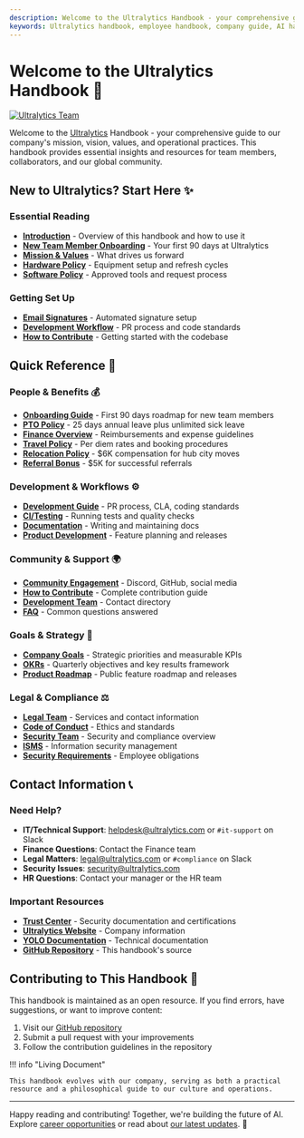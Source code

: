 ```yaml
---
description: Welcome to the Ultralytics Handbook - your comprehensive guide to our mission, values, workflows, and operational practices.
keywords: Ultralytics handbook, employee handbook, company guide, AI handbook, YOLO documentation, team resources
---
```


# Welcome to the Ultralytics Handbook 🚀

[![Ultralytics Team](https://cdn.prod.website-files.com/680a070c3b99253410dd3dcf/69009d67bee1b2807736006e_0637_One_Republic_September_2025_METTY_%20copy.jpg)](https://www.ultralytics.com/blog/ultralytics-key-highlights-from-yolo-vision-2025)

Welcome to the [Ultralytics](https://www.ultralytics.com/) Handbook - your comprehensive guide to our company's mission, vision, values, and operational practices. This handbook provides essential insights and resources for team members, collaborators, and our global community.

## New to Ultralytics? Start Here ✨

### Essential Reading

<div class="grid cards" markdown>

- **[Introduction](introduction.md)** - Overview of this handbook and how to use it
- **[New Team Member Onboarding](people/onboarding.md)** - Your first 90 days at Ultralytics
- **[Mission & Values](mission-vision-values/index.md)** - What drives us forward
- **[Hardware Policy](tools/hardware.md)** - Equipment setup and refresh cycles
- **[Software Policy](tools/software.md)** - Approved tools and request process

</div>

### Getting Set Up

<div class="grid cards" markdown>

- **[Email Signatures](tools/email-signatures.md)** - Automated signature setup
- **[Development Workflow](workflows/development.md)** - PR process and code standards
- **[How to Contribute](contributions/how-to-contribute.md)** - Getting started with the codebase

</div>

## Quick Reference 🔗

### People & Benefits 💰

- **[Onboarding Guide](people/onboarding.md)** - First 90 days roadmap for new team members
- **[PTO Policy](people/pto-policy.md)** - 25 days annual leave plus unlimited sick leave
- **[Finance Overview](finance/index.md)** - Reimbursements and expense guidelines
- **[Travel Policy](finance/travel.md)** - Per diem rates and booking procedures
- **[Relocation Policy](finance/relocation.md)** - $6K compensation for hub city moves
- **[Referral Bonus](finance/referral-bonus.md)** - $5K for successful referrals

### Development & Workflows ⚙️

- **[Development Guide](workflows/development.md)** - PR process, CLA, coding standards
- **[CI/Testing](workflows/ci-testing.md)** - Running tests and quality checks
- **[Documentation](workflows/documentation.md)** - Writing and maintaining docs
- **[Product Development](workflows/product-development.md)** - Feature planning and releases

### Community & Support 🌍

- **[Community Engagement](contributions/community-engagement.md)** - Discord, GitHub, social media
- **[How to Contribute](contributions/how-to-contribute.md)** - Complete contribution guide
- **[Development Team](contributions/how-to-contribute.md#our-development-team)** - Contact directory
- **[FAQ](faq/index.md)** - Common questions answered

### Goals & Strategy 🎯

- **[Company Goals](goals/company-goals.md)** - Strategic priorities and measurable KPIs
- **[OKRs](goals/okrs.md)** - Quarterly objectives and key results framework
- **[Product Roadmap](https://docs.ultralytics.com/)** - Public feature roadmap and releases

### Legal & Compliance ⚖️

- **[Legal Team](legal/team.md)** - Services and contact information
- **[Code of Conduct](legal/code-of-business-conduct-and-ethics.md)** - Ethics and standards
- **[Security Team](security/team.md)** - Security and compliance overview
- **[ISMS](security/isms.md)** - Information security management
- **[Security Requirements](security/employee-security-compliance-requirements.md)** - Employee obligations

## Contact Information 📞

### Need Help?

- **IT/Technical Support**: [helpdesk@ultralytics.com](mailto:helpdesk@ultralytics.com) or `#it-support` on Slack
- **Finance Questions**: Contact the Finance team
- **Legal Matters**: [legal@ultralytics.com](mailto:legal@ultralytics.com) or `#compliance` on Slack
- **Security Issues**: [security@ultralytics.com](mailto:security@ultralytics.com)
- **HR Questions**: Contact your manager or the HR team

### Important Resources

- **[Trust Center](https://trust.ultralytics.com/)** - Security documentation and certifications
- **[Ultralytics Website](https://www.ultralytics.com/)** - Company information
- **[YOLO Documentation](https://docs.ultralytics.com/)** - Technical documentation
- **[GitHub Repository](https://github.com/ultralytics/handbook)** - This handbook's source

## Contributing to This Handbook 📝

This handbook is maintained as an open resource. If you find errors, have suggestions, or want to improve content:

1. Visit our [GitHub repository](https://github.com/ultralytics/handbook)
2. Submit a pull request with your improvements
3. Follow the contribution guidelines in the repository

!!! info "Living Document"

    This handbook evolves with our company, serving as both a practical resource and a philosophical guide to our culture and operations.

---

Happy reading and contributing! Together, we're building the future of AI. Explore [career opportunities](https://www.ultralytics.com/careers) or read about [our latest updates](https://www.ultralytics.com/blog). 🌟
